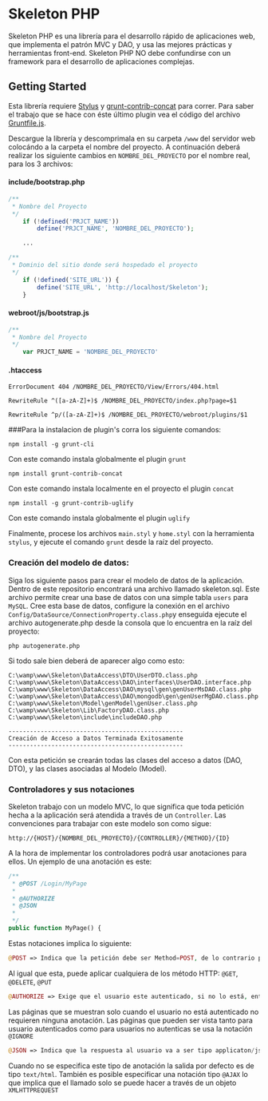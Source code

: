 # Skeleton PHP

Skeleton PHP es una librería para el desarrollo rápido de aplicaciones web, 
que implementa el patrón MVC y DAO, y usa las mejores prácticas y herramientas front-end. 
Skeleton PHP NO debe confundirse con un framework para el desarrollo de aplicaciones complejas.

## Getting Started
Esta librería requiere [Stylus](http://learnboost.github.io/stylus/) y 
[grunt-contrib-concat](https://github.com/gruntjs/grunt-contrib-concat) para correr.
Para saber el trabajo que se hace con éste último plugin vea el código del archivo
[Gruntfile.js](https://github.com/jpbaena13/Skeleton/blob/master/Gruntfile.js).


Descargue la librería y descomprimala en su carpeta `/www` del servidor web colocándo 
a la carpeta el nombre del proyecto. A continuación deberá realizar los siguiente cambios 
en `NOMBRE_DEL_PROYECTO` por el nombre real, para los 3 archivos:

#### include/bootstrap.php
```php
/**
 * Nombre del Proyecto 
 */
    if (!defined('PRJCT_NAME'))
        define('PRJCT_NAME', 'NOMBRE_DEL_PROYECTO');

    ...

/**
 * Dominio del sitio donde será hospedado el proyecto
 */
    if (!defined('SITE_URL')) {
        define('SITE_URL', 'http://localhost/Skeleton');
    }
```

#### webroot/js/bootstrap.js

```js
/**
 * Nombre del Proyecto
 */
    var PRJCT_NAME = 'NOMBRE_DEL_PROYECTO'
```

#### .htaccess

```htaccess
ErrorDocument 404 /NOMBRE_DEL_PROYECTO/View/Errors/404.html
```
```htaccess
RewriteRule ^([a-zA-Z]+)$ /NOMBRE_DEL_PROYECTO/index.php?page=$1
```
```htaccess
RewriteRule ^p/([a-zA-Z]+)$ /NOMBRE_DEL_PROYECTO/webroot/plugins/$1
```


###Para la instalacion de plugin's corra los siguiente comandos:
```shell
npm install -g grunt-cli
```

Con este comando instala globalmente el plugin `grunt`

```shell
npm install grunt-contrib-concat
```
Con este comando instala localmente en el proyecto el plugin `concat`

```shell
npm install -g grunt-contrib-uglify
```
Con este comando instala globalmente el plugin `uglify`

Finalmente, procese los archivos `main.styl` y `home.styl`  con la herramienta `stylus`, 
y ejecute el comando `grunt` desde la raíz del proyecto.

### Creación del modelo de datos:
Siga los siguiente pasos para crear el modelo de datos de la aplicación. Dentro de este repositorio encontrará una archivo llamado skeleton.sql. Este archivo permite crear una base de datos con una simple tabla `users` para `MySQL`. Cree esta base de datos, configure la conexión en el archivo `Config/DataSource/ConnectionProperty.class.php`y enseguida ejecute el 
archivo autogenerate.php desde la consola que lo encuentra en la raíz del proyecto: 

```shell
php autogenerate.php
```
 Si todo sale bien deberá de aparecer algo como esto:

```shell
C:\wamp\www\Skeleton\DataAccess\DTO\UserDTO.class.php
C:\wamp\www\Skeleton\DataAccess\DAO\interfaces\UserDAO.interface.php
C:\wamp\www\Skeleton\DataAccess\DAO\mysql\gen\genUserMsDAO.class.php
C:\wamp\www\Skeleton\DataAccess\DAO\mongodb\gen\genUserMgDAO.class.php
C:\wamp\www\Skeleton\Model\genModel\genUser.class.php
C:\wamp\www\Skeleton\Lib\FactoryDAO.class.php
C:\wamp\www\Skeleton\include\includeDAO.php

-------------------------------------------------
Creación de Acceso a Datos Terminada Exitosamente
-------------------------------------------------
```

Con esta petición se crearán todas las clases del acceso a datos (DAO, DTO), y las clases asociadas al Modelo (Model).

### Controladores y sus notaciones
Skeleton trabajo con un modelo MVC, lo que significa que toda petición hecha a la aplicación será atendida a través de un `Controller`. Las convenciones para trabajar con este modelo son como sigue:

```shell
http://{HOST}/{NOMBRE_DEL_PROYECTO}/{CONTROLLER}/{METHOD}/{ID}
```

A la hora de implementar los controladores podrá usar anotaciones para ellos. Un ejemplo de una anotación es este:

```php
/**
 * @POST /Login/MyPage
 *
 * @AUTHORIZE
 * @JSON
 *	
 */
public function MyPage() {
```

Estas notaciones implica lo siguiente:

```php
@POST => Indica que la petición debe ser Method=POST, de lo contrario podría lanzar una error 404 (Page not found)
```

Al igual que esta, puede aplicar cualquiera de los método HTTP: `@GET`, `@DELETE`, `@PUT`


```php
@AUTHORIZE => Exige que el usuario este autenticado, si no lo está, entonces lo envía a la página de Login
```

Las páginas que se muestran solo cuando el usuario no está autenticado no requieren ninguna anotación. Las páginas
que pueden ser vista tanto para usuario autenticados como para usuarios no autenticas se usa la notación `@IGNORE`

```php
@JSON => Indica que la respuesta al usuario va a ser tipo applicaton/json
```

Cuando no se especifica este tipo de anotación la salida por defecto es de tipo `text/html`. También es posible especificar una notación tipo `@AJAX` lo que implica que el llamado solo se puede hacer a través de un objeto `XMLHTTPREQUEST`